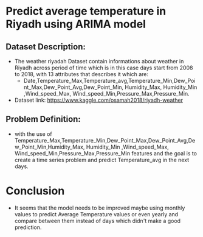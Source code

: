 
# Predict average temperature in Riyadh using ARIMA model
## Dataset Description:
- The weather riyadah Dataset contain informations about weather in Riyadh across period of time which is in this case days start from 2008 to 2018, with 13 attributes that describes it which are:
   - Date,Temperature_Max,Temperature_avg,Temperature_Min,Dew_Point_Max,Dew_Point_Avg,Dew_Point_Min,
Humidity_Max,  Humidity_Min ,Wind_speed_Max, Wind_speed_Min,Pressure_Max,Pressure_Min.
- Dataset link: https://www.kaggle.com/osamah2018/riyadh-weather
## Problem Definition:

 - with the use of Temperature_Max,Temperature_Min,Dew_Point_Max,Dew_Point_Avg,Dew_Point_Min,Humidity_Max, Humidity_Min   ,Wind_speed_Max, Wind_speed_Min,Pressure_Max,Pressure_Min features and the goal is to create a time series problem and predict Temperature_avg in the next days. 
# Conclusion
- It seems that the model needs to be improved maybe using monthly values to predict Average Temperature values or even yearly and compare between them instead of days which didn't make a good prediction.
